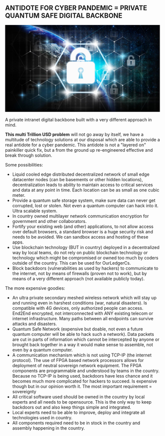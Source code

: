 
## ANTIDOTE FOR CYBER PANDEMIC = PRIVATE QUANTUM SAFE DIGITAL BACKBONE

![](img/cyberpandemic_fix.png)  

A private intranet digital backbone built with a very different approach in mind.

**This multi Trillion USD problem** will not go away by itself, we have a multitude of technology solutions at our disposal which are able to provide a real antidote for a cyber pandemic. This antidote is not a "layered on" painkiller quick fix, but a from the ground up re-engineered effective and break through solution.

Some possibilities:

* Liquid cooled edge distributed decentralized network of small edge datacenter nodes (can be basements or other hidden locations), decentralization leads to ability to maintain access to critical services and data at any point in time. Each location can be as small as one cubic meter. 
* Provide a quantum safe storage system, make sure data can never get corrupted, lost or stolen. Not even a quantum computer can hack into it. Ultra scalable system.
* In country owned multilayer network communication encryption for government and other collaborators.
* Fortify your existing web (and other) applications, to not allow access over default browsers, a standard browser is a huge security risk and needs to be avoided. We can sandbox access and hosting of these apps.
* Use blockchain technology (BUT in country) deployed in a decentralized way by local teams, do not rely on public blockchain technology or technology which might be compromised or owned too much by coders outside of the country. This can be used for OurLedgerCs.
* Block backdoors (vulnerabilities as used by hackers) to communicate to the internet, not by means of firewalls (proven not to work), but by means of a very different approach (not available publicly today).

The more expensive goodies:

* An ultra private secondary meshed wireless network which will stay up and running even in harshest conditions (war, natural disasters). Is compatible with 4G devices, only authorized people can access. End2End encrypted, not interconnected with ANY existing telecom or internet infrastructure. Many paths between all endpoints can survive attacks and disasters.
* Quantum Safe Network (expensive but doable, not even a future quantum computer will be able to hack such a network). Data packets are cut in parts of information which cannot be intercepted by anyone or brought back together in a way it would make sense to assemble, not even by a quantum computer.
* A communication mechanism which is not using TCP-IP (the internet protocol). The use of FPGA based network processors allows for deployment of neutral sovereign network equipment. The FPGA components are programmable and understood by teams in the country. Because no TCP-IP is being used, backdoors have less chance and it becomes much more complicated for hackers to succeed. Is expensive though but in our opinion worth it.
The most important requirement = sovereignty
* All critical software used should be owned in the country by local experts and all needs to be opensource. This is the only way to keep backdoors out and also keep things simple and integrated.
* Local experts need to be able to improve, deploy and integrate all technologies used in country.
* All components required need to be in stock in the country and assembly happening in the country.
